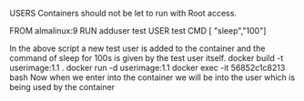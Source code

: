 USERS
Containers should not be let to run with Root access.

FROM almalinux:9
RUN adduser test
USER test
CMD [ "sleep","100"]

In the above script a new test user is added to the container and the command of sleep for 100s is given by the test user itself.
docker build -t userimage:1.1 .
docker run -d userimage:1.1
docker exec -it 56852c1c8213 bash
Now when we enter into the container we will be into the user which is being used by the container